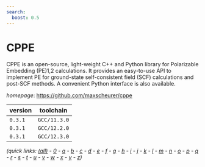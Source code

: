 ```yaml
---
search:
  boost: 0.5
---
```

# CPPE

CPPE is an open-source, light-weight C++ and Python library for Polarizable Embedding (PE)1,2 calculations. It provides an easy-to-use API to implement PE for ground-state self-consistent field (SCF) calculations and post-SCF methods. A convenient Python interface is also available.

*homepage*: <https://github.com/maxscheurer/cppe>

version | toolchain
--------|----------
``0.3.1`` | ``GCC/11.3.0``
``0.3.1`` | ``GCC/12.2.0``
``0.3.1`` | ``GCC/12.3.0``


*(quick links: [(all)](../index.md) - [0](../0/index.md) - [a](../a/index.md) - [b](../b/index.md) - [c](../c/index.md) - [d](../d/index.md) - [e](../e/index.md) - [f](../f/index.md) - [g](../g/index.md) - [h](../h/index.md) - [i](../i/index.md) - [j](../j/index.md) - [k](../k/index.md) - [l](../l/index.md) - [m](../m/index.md) - [n](../n/index.md) - [o](../o/index.md) - [p](../p/index.md) - [q](../q/index.md) - [r](../r/index.md) - [s](../s/index.md) - [t](../t/index.md) - [u](../u/index.md) - [v](../v/index.md) - [w](../w/index.md) - [x](../x/index.md) - [y](../y/index.md) - [z](../z/index.md))*

